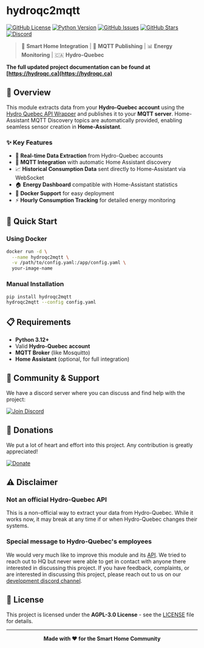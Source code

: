 # hydroqc2mqtt

[![GitHub License](https://img.shields.io/github/license/SanjayKumar-expert/forked-1)](https://github.com/SanjayKumar-expert/forked-1/blob/main/LICENSE)
[![Python Version](https://img.shields.io/badge/python-3.12+-blue.svg)](https://www.python.org/downloads/)
[![GitHub Issues](https://img.shields.io/github/issues/SanjayKumar-expert/forked-1)](https://github.com/SanjayKumar-expert/forked-1/issues)
[![GitHub Stars](https://img.shields.io/github/stars/SanjayKumar-expert/forked-1)](https://github.com/SanjayKumar-expert/forked-1/stargazers)
[![Discord](https://img.shields.io/discord/DISCORD_ID?label=Discord&logo=discord&logoColor=white)](https://discord.gg/2NrWKC7sfF)

> 🏡 **Smart Home Integration** | 🔌 **MQTT Publishing** | 📊 **Energy Monitoring** | 🇨🇦 **Hydro-Quebec**

**The full updated project documentation can be found at [https://hydroqc.ca](https://hydroqc.ca)**

## 🌟 Overview

This module extracts data from your **Hydro-Quebec account** using the [Hydro Quebec API Wrapper](https://gitlab.com/hydroqc/hydroqc) and publishes it to your **MQTT server**. Home-Assistant MQTT Discovery topics are automatically provided, enabling seamless sensor creation in **Home-Assistant**.

### ✨ Key Features

- 🔄 **Real-time Data Extraction** from Hydro-Quebec accounts
- 📡 **MQTT Integration** with automatic Home Assistant discovery
- 📈 **Historical Consumption Data** sent directly to Home-Assistant via WebSocket
- 🏠 **Energy Dashboard** compatible with Home-Assistant statistics
- 🐳 **Docker Support** for easy deployment
- ⚡ **Hourly Consumption Tracking** for detailed energy monitoring

## 🚀 Quick Start

### Using Docker
```bash
docker run -d \
  --name hydroqc2mqtt \
  -v /path/to/config.yaml:/app/config.yaml \
  your-image-name
```

### Manual Installation
```bash
pip install hydroqc2mqtt
hydroqc2mqtt --config config.yaml
```

## 📋 Requirements

- **Python 3.12+**
- Valid **Hydro-Quebec account**
- **MQTT Broker** (like Mosquitto)
- **Home Assistant** (optional, for full integration)

## 🤝 Community & Support

We have a discord server where you can discuss and find help with the project:

[![Join Discord](https://img.shields.io/badge/Join-Discord-7289DA?style=for-the-badge&logo=discord&logoColor=white)](https://discord.gg/2NrWKC7sfF)

## 💖 Donations

We put a lot of heart and effort into this project. Any contribution is greatly appreciated!

[![Donate](https://img.shields.io/badge/Donate-Hydroqc-green?style=for-the-badge)](https://hydroqc.ca/en/donations)

## ⚠️ Disclaimer

### **Not an official Hydro-Quebec API**

This is a non-official way to extract your data from Hydro-Quebec. While it works now, it may break at any time if or when Hydro-Quebec changes their systems.

### **Special message to Hydro-Quebec's employees**

We would very much like to improve this module and its [API](https://gitlab.com/hydroqc). We tried to reach out to HQ but never were able to get in contact with anyone there interested in discussing this project. If you have feedback, complaints, or are interested in discussing this project, please reach out to us on our [development discord channel](https://discord.gg/NWnfdfRZ7T).

## 📄 License

This project is licensed under the **AGPL-3.0 License** - see the [LICENSE](LICENSE) file for details.

---

<div align="center">
  <strong>Made with ❤️ for the Smart Home Community</strong>
</div>

